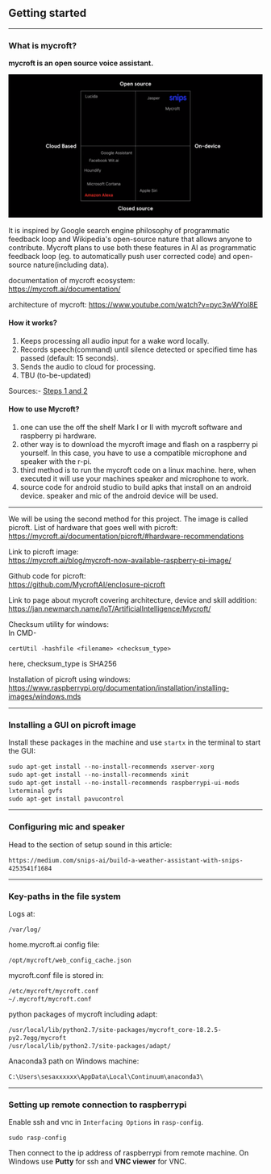 ## Getting started
<!-- author: kirito_ys -->
<!-- 3:21 PM 09-May-18 -->
<!--  -->
***

### What is mycroft?

**mycroft is an open source voice assistant.**

![Grid of products](images/research1.PNG)

It is inspired by Google search engine philosophy of programmatic feedback loop and Wikipedia's open-source nature that allows anyone to contribute. Mycroft plans to use both these features in AI as programmatic feedback loop (eg. to automatically push user corrected code) and open-source nature(including data).

documentation of mycroft ecosystem:  
https://mycroft.ai/documentation/

architecture of mycroft:
https://www.youtube.com/watch?v=pyc3wWYoI8E

#### How it works?
1. Keeps processing all audio input for a wake word locally.
2. Records speech(command) until silence detected or specified time has passed (default: 15 seconds).
3. Sends the audio to cloud for processing.
4. TBU (to-be-updated)

Sources:-
[Steps 1 and 2](https://mycroft.ai/blog/what-is-artificial-intelligence-and-how-does-mycroft-fit/)

#### How to use Mycroft?
1. one can use the off the shelf Mark I or II with mycroft software and raspberry pi hardware.
2. other way is to download the mycroft image and flash on a raspberry pi yourself. In this case, you have to use a compatible microphone and speaker with the r-pi.
3. third method is to run the mycroft code on a linux machine. here, when executed it will use your machines speaker and microphone to work.
4. source code for android studio to build apks that install on an android device. speaker and mic of the android device will be used.
***
We will be using the second method for this project. The image is called picroft.
List of hardware that goes well with picroft:  
https://mycroft.ai/documentation/picroft/#hardware-recommendations

Link to picroft image:  
https://mycroft.ai/blog/mycroft-now-available-raspberry-pi-image/

Github code for picroft:  
https://github.com/MycroftAI/enclosure-picroft

Link to page about mycroft covering architecture, device and skill addition:
https://jan.newmarch.name/IoT/ArtificialIntelligence/Mycroft/

Checksum utility for windows:  
In CMD-
```
certUtil -hashfile <filename> <checksum_type>
```
here, checksum_type is SHA256

Installation of picroft using windows:  
https://www.raspberrypi.org/documentation/installation/installing-images/windows.mds

***
### Installing a GUI on picroft image

Install these packages in the machine and use `startx` in the terminal to start the GUI:
```
sudo apt-get install --no-install-recommends xserver-xorg
sudo apt-get install --no-install-recommends xinit
sudo apt-get install --no-install-recommends raspberrypi-ui-mods lxterminal gvfs
sudo apt-get install pavucontrol
```

***
### Configuring mic and speaker

Head to the section of setup sound in this article:
```
https://medium.com/snips-ai/build-a-weather-assistant-with-snips-4253541f1684
```
***
### Key-paths in the file system

Logs at:
```
/var/log/
```

home.mycroft.ai config file:
```
/opt/mycroft/web_config_cache.json
```

 mycroft.conf file is stored in:
```
/etc/mycroft/mycroft.conf
~/.mycroft/mycroft.conf
```

python packages of mycroft including adapt:
```
/usr/local/lib/python2.7/site-packages/mycroft_core-18.2.5-py2.7egg/mycroft
/usr/local/lib/python2.7/site-packages/adapt/
```


Anaconda3 path on Windows machine:
```
C:\Users\sesaxxxxxx\AppData\Local\Continuum\anaconda3\
```
***
### Setting up remote connection to raspberrypi

Enable ssh and vnc in `Interfacing Options` in `rasp-config`.
```
sudo rasp-config
```

Then connect to the ip address of raspberrypi from remote machine.
On Windows use **Putty** for ssh and **VNC viewer** for VNC.
